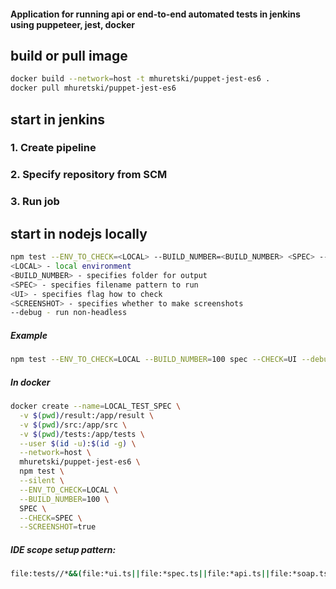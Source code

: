 #### Application for running api or end-to-end automated tests in jenkins using puppeteer, jest, docker

## build or pull image
```bash
docker build --network=host -t mhuretski/puppet-jest-es6 .
docker pull mhuretski/puppet-jest-es6
```
## start in jenkins
### 1. Create pipeline
### 2. Specify repository from SCM
### 3. Run job

## start in nodejs locally
```bash
npm test --ENV_TO_CHECK=<LOCAL> --BUILD_NUMBER=<BUILD_NUMBER> <SPEC> --CHECK=<UI> --SCREENSHOT=<SCREENSHOT> --debug
<LOCAL> - local environment
<BUILD_NUMBER> - specifies folder for output
<SPEC> - specifies filename pattern to run
<UI> - specifies flag how to check
<SCREENSHOT> - specifies whether to make screenshots
--debug - run non-headless
```
##### Example
```bash
npm test --ENV_TO_CHECK=LOCAL --BUILD_NUMBER=100 spec --CHECK=UI --debug --SCREENSHOT=true
```

##### In docker
```bash
docker create --name=LOCAL_TEST_SPEC \
  -v $(pwd)/result:/app/result \
  -v $(pwd)/src:/app/src \
  -v $(pwd)/tests:/app/tests \
  --user $(id -u):$(id -g) \
  --network=host \
  mhuretski/puppet-jest-es6 \
  npm test \
  --silent \
  --ENV_TO_CHECK=LOCAL \
  --BUILD_NUMBER=100 \
  SPEC \
  --CHECK=SPEC \
  --SCREENSHOT=true
```

##### IDE scope setup pattern:
```bash 
file:tests//*&&(file:*ui.ts||file:*spec.ts||file:*api.ts||file:*soap.ts||file:*rest.ts||file:*perf.ts)
```
